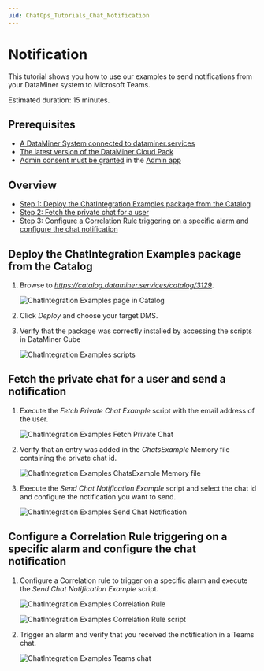 ```yaml
---
uid: ChatOps_Tutorials_Chat_Notification
---
```


# Notification

This tutorial shows you how to use our examples to send notifications from your DataMiner system to Microsoft Teams.

Estimated duration: 15 minutes.

## Prerequisites

- [A DataMiner System connected to dataminer.services](xref:Connecting_your_DataMiner_System_to_the_cloud)
- [The latest version of the DataMiner Cloud Pack](xref:Managing_cloud-connected_nodes#upgrading-nodes-to-the-latest-dxm-versions)
- [Admin consent must be granted](xref:Granting_admin_consent) in the [Admin app](https://admin.dataminer.services)

## Overview

- [Step 1: Deploy the ChatIntegration Examples package from the Catalog](#deploy-the-chatintegration-examples-package-from-the-catalog)
- [Step 2: Fetch the private chat for a user](#fetch-the-private-chat-for-a-user-and-send-a-notification)
- [Step 3: Configure a Correlation Rule triggering on a specific alarm and configure the chat notification](#configure-a-correlation-rule-triggering-on-a-specific-alarm-and-configure-the-chat-notification)

## Deploy the ChatIntegration Examples package from the Catalog

1. Browse to *<https://catalog.dataminer.services/catalog/3129>*.

   ![ChatIntegration Examples page in Catalog](~\user-guide\images\chatops_notification_01_001.png)

1. Click *Deploy* and choose your target DMS.

1. Verify that the package was correctly installed by accessing the scripts in DataMiner Cube

   ![ChatIntegration Examples scripts](~\user-guide\images\chatops_notification_01_002.png)

## Fetch the private chat for a user and send a notification

1. Execute the *Fetch Private Chat Example* script with the email address of the user.

   ![ChatIntegration Examples Fetch Private Chat](~\user-guide\images\chatops_notification_02_001.png)

1. Verify that an entry was added in the *ChatsExample* Memory file containing the private chat id.

   ![ChatIntegration Examples ChatsExample Memory file](~\user-guide\images\chatops_notification_02_002.png)

1. Execute the *Send Chat Notification Example* script and select the chat id and configure the notification you want to send.

   ![ChatIntegration Examples Send Chat Notification](~\user-guide\images\chatops_notification_02_003.png)

## Configure a Correlation Rule triggering on a specific alarm and configure the chat notification

1. Configure a Correlation rule to trigger on a specific alarm and execute the *Send Chat Notification Example* script.

   ![ChatIntegration Examples Correlation Rule](~\user-guide\images\chatops_notification_03_001.png)

   ![ChatIntegration Examples Correlation Rule script](~\user-guide\images\chatops_notification_03_002.png)

1. Trigger an alarm and verify that you received the notification in a Teams chat.

   ![ChatIntegration Examples Teams chat](~\user-guide\images\chatops_notification_03_002.png)
